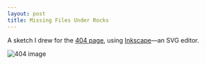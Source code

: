 ```yaml
---
layout: post
title: Missing Files Under Rocks
---
```


A sketch I drew for the [404 page](/404.html), using [Inkscape](http://inkscape.org)—an SVG editor.

![404 image](https://lh5.googleusercontent.com/-UA7l8XjpWWI/T_BfhF8s_9I/AAAAAAAAAY4/5QKoxC0Q9xg/s400/404.png)
